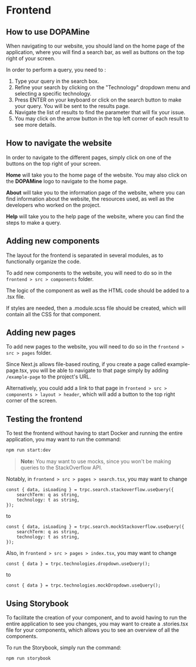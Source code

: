 # Frontend

## How to use DOPAMine

When navigating to our website, you should land on the home page of the application, where you will find a search bar, as well as buttons on the top right of your screen.

In order to perform a query, you need to : 

1. Type your query in the search box.
2. Refine your search by clicking on the "Technology" dropdown menu and selecting a specific technology.
3. Press ENTER on your keyboard or click on the search button to make your query. You will be sent to the results page.
4. Navigate the list of results to find the parameter that will fix your issue.
5. You may click on the arrow button in the top left corner of each result to see more details.

## How to navigate the website

In order to navigate to the different pages, simply click on one of the buttons on the top right of your screen.

**Home** will take you to the home page of the website. You may also click on the **DOPAMine** logo to navigate to the home page.

**About** will take you to the information page of the website, where you can find information about the website, the resources used, as well as the developers who worked on the project.

**Help** will take you to the help page of the website, where you can find the steps to make a query.

## Adding new components

The layout for the frontend is separated in several modules, as to functionally organize the code. 

To add new components to the website, you will need to do so in the `frontend > src > components` folder. 

The logic of the component as well as the HTML code should be added to a .tsx file. 

If styles are needed, then a .module.scss file should be created, which will contain all the CSS for that component.

## Adding new pages

To add new pages to the website, you will need to do so in the `frontend > src > pages` folder. 

Since Next.js allows file-based routing, if you create a page called example-page.tsx, you will be able to navigate to that page simply by adding `/example-page` to the project's URL. 

Alternatively, you could add a link to that page in `frontend > src > components > layout > header`, which will add a button to the top right corner of the screen.

## Testing the frontend

To test the frontend without having to start Docker and running the entire application, you may want to run the command: 

```bash
npm run start:dev
```

> **Note:** You may want to use mocks, since you won't be making queries to the StackOverflow API. 

Notably, in `frontend > src > pages > search.tsx`, you may want to change

```
const { data, isLoading } = trpc.search.stackoverflow.useQuery({
	searchTerm: q as string,
	technology: t as string,
});
```

to

```
const { data, isLoading } = trpc.search.mockStackoverflow.useQuery({
	searchTerm: q as string,
	technology: t as string,
});
```

Also, in `frontend > src > pages > index.tsx`, you may want to change

```
const { data } = trpc.technologies.dropdown.useQuery();
```

to 

```
const { data } = trpc.technologies.mockDropdown.useQuery();
```

## Using Storybook

To facilitate the creation of your component, and to avoid having to run the entire application to see you changes, you may want to create a .stories.tsx file for your components, which allows you to see an overview of all the components.

To run the Storybook, simply run the command: 

```bash
npm run storybook
```
